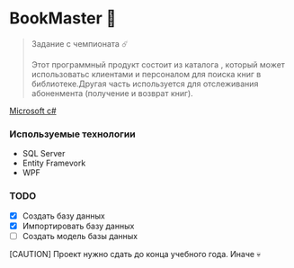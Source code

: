 # BookMaster 📘
> Задание с чемпионата ☄️
>
> Этот программный продукт состоит из каталога , который может
> использоватьс клиентами и персоналом для поиска книг в библиотеке.Другая часть
> используется для отслеживания абоненмента (получение и возврат книг).
>
 [Microsoft c#](https://learn.microsoft.com/ru-ru/dotnet/csharp/)

### Используемые технологии
+ SQL Server
+ Entity Framevork
+ WPF

 ### TODO
+ [x] Создать базу данных
+ [x] Импортировать базу данных
+ [ ] Создать модель базы данных

[CAUTION] Проект нужно сдать до конца учебного года. Иначе 💀
